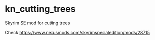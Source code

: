 # kn_cutting_trees
Skyrim SE mod for cutting trees

Check https://www.nexusmods.com/skyrimspecialedition/mods/28715

